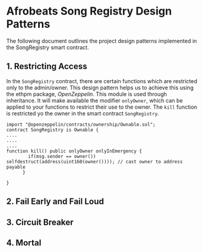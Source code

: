 # Afrobeats Song Registry Design Patterns

The following document outlines the project design patterns implemented in the SongRegistry smart contract. 

## 1. Restricting Access

In the `SongRegistry` contract, there are certain functions which are restricted only to the admin/owner. This design pattern helps us to achieve this using the ethpm package, *OpenZeppelin*. This module is used through inheritance. It will make available the modifier `onlyOwner`, which can be applied to your functions to restrict their use to the owner. 
The `kill` function is restricted yo the owner in the smart contract `SongRegistry`.

```
import "@openzeppelin/contracts/ownership/Ownable.sol";
contract SongRegistry is Ownable {
....
....
....
function kill() public onlyOwner onlyInEmergency {
        if(msg.sender == owner()) selfdestruct(address(uint160(owner()))); // cast owner to address payable
      }

}

```


## 2. Fail Early and Fail Loud

## 3. Circuit Breaker

## 4. Mortal

